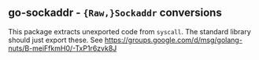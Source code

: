 ## go-sockaddr - `{Raw,}Sockaddr` conversions

This package extracts unexported code from `syscall`. The standard library should just export these. See https://groups.google.com/d/msg/golang-nuts/B-meiFfkmH0/-TxP1r6zvk8J
